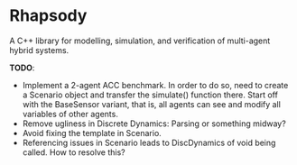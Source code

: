 # Rhapsody
A C++ library for modelling, simulation, and verification of multi-agent hybrid systems.

**TODO**:
* Implement a 2-agent ACC benchmark. In order to do so, need to create a Scenario object and transfer the simulate() function there. Start off with the BaseSensor variant, that is, all agents can see and modify all variables of other agents.
* Remove ugliness in Discrete Dynamics: Parsing or something midway?
* Avoid fixing the template in Scenario.
* Referencing issues in Scenario leads to DiscDynamics of void being called. How to resolve this?
